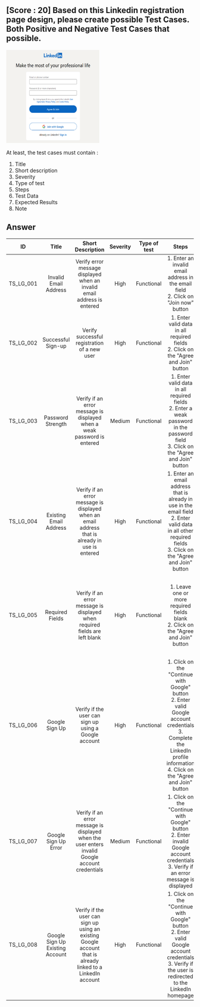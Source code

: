 ## [Score : 20] Based on this Linkedin registration page design, please create possible Test Cases. Both Positive and Negative Test Cases that possible.

<img src="../../assets/01.png" width="250" height="250">

At least, the test cases must contain :

1. Title
2. Short description
3. Severity
4. Type of test
5. Steps
6. Test Data
7. Expected Results
8. Note

## Answer

|    ID     |              Title              |                                              Short Description                                               | Severity | Type of test |                                                                                         Steps                                                                                         |                        Test Data                        |                                                             Expected Results                                                             |                                                     Note                                                      |
| :-------: | :-----------------------------: | :----------------------------------------------------------------------------------------------------------: | :------: | :----------: | :-----------------------------------------------------------------------------------------------------------------------------------------------------------------------------------: | :-----------------------------------------------------: | :--------------------------------------------------------------------------------------------------------------------------------------: | :-----------------------------------------------------------------------------------------------------------: |
| TS_LG_001 |      Invalid Email Address      |                   Verify error message displayed when an invalid email address is entered                    |   High   |  Functional  |                                                1. Enter an invalid email address in the email field <br> 2. Click on "Join now" button                                                |      Email address: abc@xyz <br> Password: test123      |                                     Error message "Please enter a valid email address" is displayed                                      |                                                       -                                                       |
| TS_LG_002 |       Successful Sign-up        |                                 Verify successful registration of a new user                                 |   High   |  Functional  |                                                 1. Enter valid data in all required fields<br>2. Click on the "Agree and Join" button                                                 | Email: firajitio.test@gmail.com <br> Password: Test1234 |                            The user should be successfully registered and directed to the LinkedIn homepage.                             |                                                       -                                                       |
| TS_LG_003 |        Password Strength        |                   Verify if an error message is displayed when a weak password is entered                    |  Medium  |  Functional  |                        1. Enter valid data in all required fields<br>2. Enter a weak password in the password field<br>3. Click on the "Agree and Join" button                        |    Email: firajitio.test@gmail.com<br>Password: 123     |            An error message should be displayed indicating that the password is weak. The user should not be able to register            |                      The error message should be: Password must be 6 characters or more.                      |
| TS_LG_004 |     Existing Email Address      |       Verify if an error message is displayed when an email address that is already in use is entered        |   High   |  Functional  |          1. Enter an email address that is already in use in the email field<br>2. Enter valid data in all other required fields<br>3. Click on the "Agree and Join" button           | Email: firajitio.test@gmail.com<br>Password: 123456789  |     An error message should be displayed indicating that the email address is already in use. The user should not be able to registe     |                       The error message should be: Someone’s already using that email.                        |
| TS_LG_005 |         Required Fields         |                 Verify if an error message is displayed when required fields are left blank                  |   High   |  Functional  |                                                 1. Leave one or more required fields blank<br>2. Click on the "Agree and Join" button                                                 |                            -                            |        An error message should be displayed indicating that required fields are missing. The user should not be able to register.        | The error message should be: Please enter your email address or mobile number and Please enter your password. |
| TS_LG_006 |         Google Sign Up          |                            Verify if the user can sign up using a Google account                             |   High   |  Functional  | 1. Click on the "Continue with Google" button<br>2. Enter valid Google account credentials<br>3. Complete the LinkedIn profile information<br>4. Click on the "Agree and Join" button |                            -                            |                                 The user should be able to sign up successfully using a Google account.                                  |                                                       -                                                       |
| TS_LG_007 |      Google Sign Up Error       |       Verify if an error message is displayed when the user enters invalid Google account credentials        |  Medium  |  Functional  |                      1. Click on the "Continue with Google" button<br>2. Enter invalid Google account credentials<br>3. Verify if an error message is displayed                       |                            -                            | An error message should be displayed indicating that the Google account credentials are invalid. The user should not be able to sign up. |                                                       -                                                       |
| TS_LG_008 | Google Sign Up Existing Account | Verify if the user can sign up using an existing Google account that is already linked to a LinkedIn account |   High   |  Functional  |              1. Click on the "Continue with Google" button<br>2. Enter valid Google account credentials<br>3. Verify if the user is redirected to the LinkedIn homepage               |                            -                            |         The user should be redirected to the LinkedIn homepage since the Google account is already linked to a LinkedIn account.         |                                                       -                                                       |
